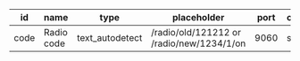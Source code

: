 id    |name        |type           |placeholder                 |port     |collector|object
------|------------|---------------|----------------------------|---------|---------|-------
code  |Radio code  |text_autodetect|/radio/old/121212 or /radio/new/1234/1/on|9060     |serial   |radio
